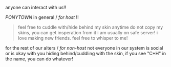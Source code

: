 anyone can interact with us!!

*PONYTOWN*
in general / *for host* !!

> feel free to cuddle with/hide behind my skin anytime
> do not copy my skins, you can get insperation from it
> i am usually on safe server!
> i love making new friends. feel free to whisper to me!

for the rest of our alters / *for non-host*
not everyone in our system is social or is okay with you hiding behind/cuddling with the skin, if you see "C+H" in the name, you can do whatever!

<!---
melodicpetrichor/melodicpetrichor is a ✨ special ✨ repository because its `README.md` (this file) appears on your GitHub profile.
You can click the Preview link to take a look at your changes.
--->
